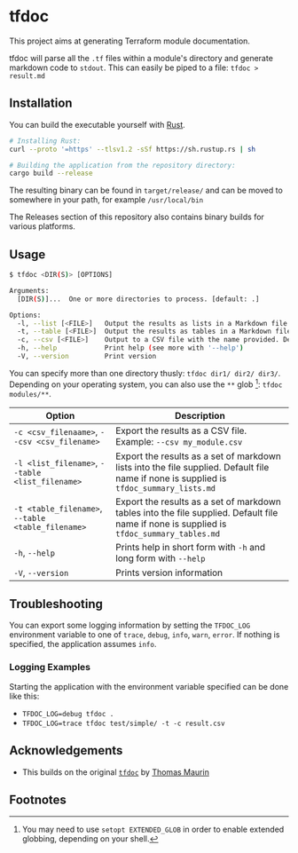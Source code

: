 # tfdoc

This project aims at generating Terraform module documentation.

tfdoc will parse all the `.tf` files within a module's directory and generate markdown code to `stdout`. This can easily be piped to a file: `tfdoc > result.md`

## Installation

You can build the executable yourself with [Rust](https://rust-lang.org).

```sh
# Installing Rust:
curl --proto '=https' --tlsv1.2 -sSf https://sh.rustup.rs | sh

# Building the application from the repository directory:
cargo build --release
```

The resulting binary can be found in `target/release/` and can be moved to somewhere in your path, for example `/usr/local/bin`

The Releases section of this repository also contains binary builds for various platforms.

## Usage

```sh
$ tfdoc <DIR(S)> [OPTIONS]

Arguments:
  [DIR(S)]...  One or more directories to process. [default: .]

Options:
  -l, --list [<FILE>]   Output the results as lists in a Markdown file. Default file name: tfdoc_summary_lists.md
  -t, --table [<FILE>]  Output the results as tables in a Markdown file. Default file name: tfdoc_summary_tables.md
  -c, --csv [<FILE>]    Output to a CSV file with the name provided. Default file name: tfdoc_summary.csv
  -h, --help            Print help (see more with '--help')
  -V, --version         Print version
```

You can specify more than one directory thusly: `tfdoc dir1/ dir2/ dir3/`. Depending on your operating system, you can also use the `**` glob [^1]: `tfdoc modules/**`.

|Option|Description|
|------|-----------|
|`-c <csv_filenaame>`, `--csv <csv_filename>`|Export the results as a CSV file. Example: `--csv my_module.csv`|
|`-l <list_filename>`, `--table <list_filename>`|Export the results as a set of markdown lists into the file supplied. Default file name if none is supplied is `tfdoc_summary_lists.md`|
|`-t <table_filename>`, `--table <table_filename>`|Export the results as a set of markdown tables into the file supplied. Default file name if none is supplied is `tfdoc_summary_tables.md`|
|`-h`, `--help`|Prints help in short form with `-h` and long form with `--help`|
|`-V`, `--version`|Prints version information|

## Troubleshooting

You can export some logging information by setting the `TFDOC_LOG` environment variable to one of `trace`, `debug`, `info`, `warn`, `error`. If nothing is specified, the application assumes `info`.

### Logging Examples

Starting the application with the environment variable specified can be done like this:

- `TFDOC_LOG=debug tfdoc .`
- `TFDOC_LOG=trace tfdoc test/simple/ -t -c result.csv`

## Acknowledgements

- This builds on the original [`tfdoc`](https://github.com/maur1th/tfdoc) by [Thomas Maurin](https://github.com/maur1th)

## Footnotes

[^1]: You may need to use `setopt EXTENDED_GLOB` in order to enable extended globbing, depending on your shell.
